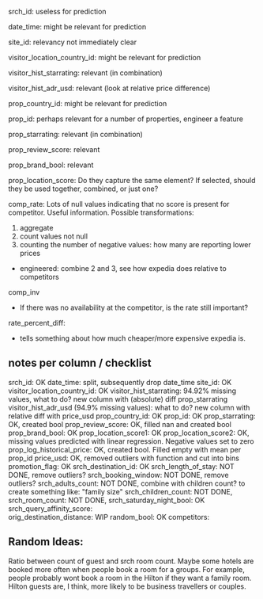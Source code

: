 srch_id:
useless for prediction

date_time:
might be relevant for prediction

site_id:
relevancy not immediately clear

visitor_location_country_id:
might be relevant for prediction

visitor_hist_starrating:
relevant (in combination)

visitor_hist_adr_usd:
relevant (look at relative price difference)

prop_country_id:
might be relevant for prediction

prop_id:
perhaps relevant for a number of properties, engineer a feature

prop_starrating:
relevant (in combination)

prop_review_score:
relevant

prop_brand_bool:
relevant

prop_location_score:
Do they capture the same element? If selected, should they be used together, combined, or just one?

comp_rate:
Lots of null values indicating that no score is present for competitor. Useful information. Possible transformations:
1) aggregate
2) count values not null
3) counting the number of negative values: how many are reporting lower prices
- engineered: combine 2 and 3, see how expedia does relative to competitors

comp_inv
- If there was no availability at the competitor, is the rate still important?

rate_percent_diff:
- tells something about how much cheaper/more expensive expedia is.

##  notes per column / checklist
srch_id: OK
date_time: split, subsequently drop date_time
site_id: OK
visitor_location_country_id: OK
visitor_hist_starrating: 94.92% missing values, what to do? new column with (absolute) diff prop_starrating
visitor_hist_adr_usd (94.9% missing values): what to do? new column with relative diff with price_usd
prop_country_id: OK
prop_id: OK
prop_starrating: OK, created bool
prop_review_score: OK, filled nan and created bool
prop_brand_bool: OK
prop_location_score1: OK
prop_location_score2: OK, missing values predicted with linear regression. Negative values set to zero
prop_log_historical_price: OK, created bool. Filled empty with mean per prop_id
price_usd: OK, removed outliers with function and cut into bins
promotion_flag: OK
srch_destination_id: OK
srch_length_of_stay: NOT DONE, remove outliers?
srch_booking_window: NOT DONE, remove outliers?
srch_adults_count: NOT DONE, combine with children count? to create something like: "family size"
srch_children_count: NOT DONE, 
srch_room_count: NOT DONE, 
srch_saturday_night_bool: OK
srch_query_affinity_score:  
orig_destination_distance: WIP
random_bool: OK
competitors:

## Random Ideas:
Ratio between count of guest and srch room count. Maybe some hotels are booked more often when people book a room for a groups. 
For example, people probably wont book a room in the Hilton if they want a family room. Hilton guests are, I think, more likely to 
be business travellers or couples.
